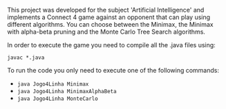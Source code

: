 This project was developed for the subject 'Artificial Intelligence' and implements a Connect 4 game against an opponent that can play using different algorithms. 
You can choose between the Minimax, the Minimax with alpha-beta pruning and the Monte Carlo Tree Search algorithms.

In order to execute the game you need to compile all the .java files using:
```
javac *.java
```

To run the code you only need to execute one of the following commands:
- ```java Jogo4Linha Minimax ```
- ```java Jogo4Linha MinimaxAlphaBeta ```
- ```java Jogo4Linha MonteCarlo ```


